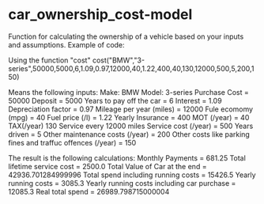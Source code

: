 # car_ownership_cost-model
Function for calculating the ownership of a vehicle based on your inputs and assumptions. Example of code:


Using the function "cost"
cost("BMW","3-series",50000,5000,6,1.09,0.97,12000,40,1.22,400,40,130,12000,500,5,200,150)


Means the following inputs:
Make:  BMW
Model:  3-series
Purchase Cost =  50000
Deposit =  5000
Years to pay off the car =  6
Interest = 1.09
Depreciation factor =  0.97
Mileage per year (miles) = 12000
Fule ecomomy (mpg) = 40
Fuel price (/l) =  1.22
Yearly Insurance = 400
MOT (/year) = 40
TAX(/year)  130
Service every 12000  miles
Service cost (/year) = 500
Years driven = 5
Other maintenance costs (/year) = 200
Other costs like parking fines and traffuc offences (/year) = 150


The result is the following calculations:
Monthly Payments = 681.25
Total lifetime service cost = 2500.0
Total Value of Car at the end = 42936.701284999996
Total spend including running costs = 15426.5
Yearly running costs = 3085.3
Yearly running costs including car purchase = 12085.3
Real total spend = 26989.798715000004
